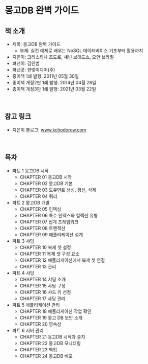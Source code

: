 # 몽고DB 완벽 가이드

## 책 소개

 - 제목: 몽고DB 완벽 가이드
    - 부제: 실전 예제로 배우는 NoSQL 데이터베이스 기초부터 활용까지
 - 지은이: 크리스티나 초도로, 섀넌 브래드쇼, 오언 브라질
 - 펴낸이: 김인범
 - 펴낸곳: 한빛미디어(주)
 - 종이책 1쇄 발행: 2011년 05월 30일
 - 종이책 개정2판 1쇄 발행: 2014년 04월 28일
 - 종이책 개정3판 1쇄 발행: 2021년 03월 22일

<br/>

## 참고 링크

 - 지은이 블로그: www.kchodorow.com

<br/>

## 목차

 - 파트 1 몽고DB 시작
    - CHAPTER 01 몽고DB 시작
    - CHAPTER 02 몽고DB 기본
    - CHAPTER 03 도큐먼트 생성, 갱신, 삭제
    - CHAPTER 04 쿼리
 - 파트 2 몽고DB 개발
    - CHAPTER 05 인덱싱
    - CHAPTER 06 특수 인덱스와 컬렉션 유형
    - CHAPTER 07 집계 프레임워크
    - CHAPTER 08 트랜잭션
    - CHAPTER 09 애플리케이션 설계
 - 파트 3 샤딩
    - CHAPTER 10 복제 셋 설정
    - CHAPTER 11 복제 셋 구성 요소
    - CHAPTER 12 애플리케이션에서 복제 셋 연결
    - CHAPTER 13 관리
 - 파트 4 샤딩
    - CHAPTER 14 샤딩 소개
    - CHAPTER 15 샤딩 구성
    - CHAPTER 16 샤드 키 선정
    - CHAPTER 17 샤딩 관리
 - 파트 5 애플리케이션 관리
    - CHAPTER 18 애플리케이션 작업 확인
    - CHAPTER 19 몽고 DB 보안 소개
    - CHAPTER 20 영속성
 - 파트 6 서버 관리
    - CHAPTER 21 몽고DB 시작과 중지
    - CHAPTER 22 몽고DB 모니터링
    - CHAPTER 23 백업
    - CHAPTER 24 몽고DB 배포

